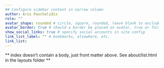 ```yaml
---
## Configure sidebar content in narrow column
author: Aris Paschalidis
role: ""
avatar_shape: rounded # circle, square, rounded, leave blank to exclude
avatar_border: true # should a border be placed on avatar, true or false
show_social_links: true # specify social accounts in site config
link_list_label: "" # bookmarks, elsewhere, etc.
link_list:
---
```


** index doesn't contain a body, just front matter above.
See about/list.html in the layouts folder **
